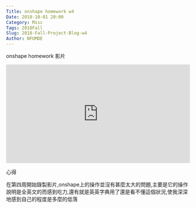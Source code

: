 ```yaml
---
Title: onshape homework w4
Date: 2018-10-01 20:00
Category: Misc
Tags: 2018Fall
Slug: 2018-Fall-Project-Blog-w4
Author: NFUMDE
---
```


 onshape homework 影片
 
<!-- PELICAN_END_SUMMARY -->

<div style="position:relative;height:0;padding-bottom:53.65%"><iframe src="https://www.youtube.com/embed/S0LMzLo3-e4?ecver=2" style="position:absolute;width:100%;height:100%;left:0" width="650" height="300" frameborder="0" allow="autoplay; encrypted-media" allowfullscreen></iframe></div>

 心得

在第四周開始錄製影片,onshape上的操作並沒有甚麼太大的問題,主要是它的操作說明是全英文的而感到吃力,還有就是英英字典用了還是看不懂這個狀況,使我深深地感到自己的程度是多麼的低落



